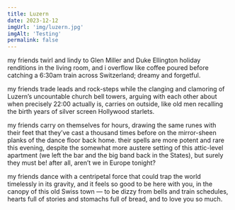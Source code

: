 ```yaml
---
title: Luzern
date: 2023-12-12
imgUrl: 'img/luzern.jpg'
imgAlt: 'Testing'
permalink: false
---
```

my friends twirl and lindy to Glen Miller and Duke Ellington holiday renditions in the living room, and i overflow like coffee poured before catching a 6:30am train across Switzerland; dreamy and forgetful.

my friends trade leads and rock-steps while the clanging and clamoring of Luzern’s uncountable church bell towers, arguing with each other about when precisely 22:00 actually is, carries on outside, like old men recalling the birth years of silver screen Hollywood starlets.

my friends carry on themselves for hours, drawing the same runes with their feet that they’ve cast a thousand times before on the mirror-sheen planks of the dance floor back home. their spells are more potent and rare this evening, despite the somewhat more austere setting of this attic-level apartment (we left the bar and the big band back in the States), but surely they must be! after all, aren’t we in Europe tonight?

my friends dance with a centripetal force that could trap the world timelessly in its gravity, and it feels so good to be here with you, in the canopy of this old Swiss town — to be dizzy from bells and train schedules, hearts full of stories and stomachs full of bread, and to love you so much.